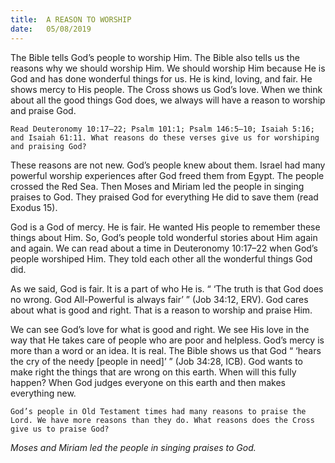 ```yaml
---
title:  A REASON TO WORSHIP
date:   05/08/2019
---
```


The Bible tells God’s people to worship Him. The Bible also tells us the reasons why we should worship Him. We should worship Him because He is God and has done wonderful things for us. He is kind, loving, and fair. He shows mercy to His people. The Cross shows us God’s love. When we think about all the good things God does, we always will have a reason to worship and praise God. 

`Read Deuteronomy 10:17–22; Psalm 101:1; Psalm 146:5–10; Isaiah 5:16; and Isaiah 61:11. What reasons do these verses give us for worshiping and praising God?`

These reasons are not new. God’s people knew about them. Israel had many powerful worship experiences after God freed them from Egypt. The people crossed the Red Sea. Then Moses and Miriam led the people in singing praises to God. They praised God for everything He did to save them (read Exodus 15).

God is a God of mercy. He is fair. He wanted His people to remember these things about Him. So, God’s people told wonderful stories about Him again and again. We can read about a time in Deuteronomy 10:17–22 when God’s people worshiped Him. They told each other all the wonderful things God did.

As we said, God is fair. It is a part of who He is. “ ‘The truth is that God does no wrong. God All-Powerful is always fair’ ” (Job 34:12, ERV). God cares about what is good and right. That is a reason to worship and praise Him.

We can see God’s love for what is good and right. We see His love in the way that He takes care of people who are poor and helpless. God’s mercy is more than a word or an idea. It is real. The Bible shows us that God “ ‘hears the cry of the needy [people in need]’ ” (Job 34:28, ICB). God wants to make right the things that are wrong on this earth. When will this fully happen? When God judges everyone on this earth and then makes everything new.

`God’s people in Old Testament times had many reasons to praise the Lord. We have more reasons than they do. What reasons does the Cross give us to praise God?`

_Moses and Miriam led the people in singing praises to God._